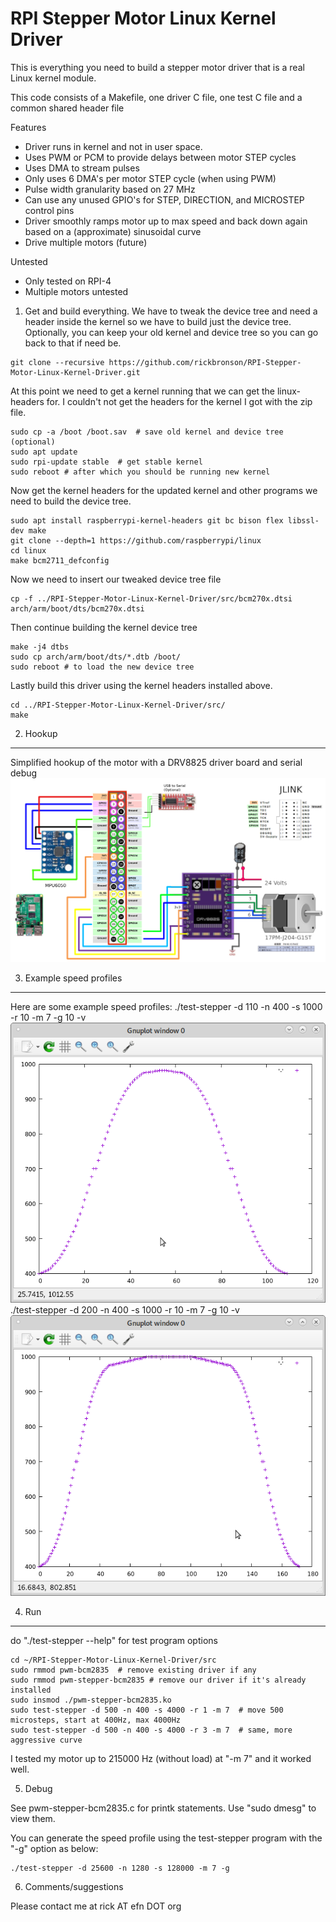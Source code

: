   RPI Stepper Motor Linux Kernel Driver
==========================================

This is everything you need to build a stepper motor driver that is a real Linux kernel module.

This code consists of a Makefile, one driver C file, one test C file and a common shared header file

Features

- Driver runs in kernel and not in user space.
- Uses PWM or PCM to provide delays between motor STEP cycles
- Uses DMA to stream pulses
- Only uses 6 DMA's per motor STEP cycle (when using PWM)
- Pulse width granularity based on 27 MHz
- Can use any unused GPIO's for STEP, DIRECTION, and MICROSTEP control pins
- Driver smoothly ramps motor up to max speed and back down again based on a (approximate) sinusoidal curve
- Drive multiple motors (future)

Untested
- Only tested on RPI-4
- Multiple motors untested

1. Get and build everything. We have to tweak the device tree and need a header inside the kernel so we have to build just the device tree.  Optionally, you can keep your old kernel and device tree so you can go back to that if need be.

```
git clone --recursive https://github.com/rickbronson/RPI-Stepper-Motor-Linux-Kernel-Driver.git
```

  At this point we need to get a kernel running that we can get the linux-headers for.  I couldn't not get the headers for the kernel I got with the zip file.

```
sudo cp -a /boot /boot.sav  # save old kernel and device tree (optional)
sudo apt update
sudo rpi-update stable  # get stable kernel
sudo reboot # after which you should be running new kernel
```
  Now get the kernel headers for the updated kernel and other programs we need to build the device tree.

```
sudo apt install raspberrypi-kernel-headers git bc bison flex libssl-dev make
git clone --depth=1 https://github.com/raspberrypi/linux
cd linux
make bcm2711_defconfig

```

  Now we need to insert our tweaked device tree file

```
cp -f ../RPI-Stepper-Motor-Linux-Kernel-Driver/src/bcm270x.dtsi arch/arm/boot/dts/bcm270x.dtsi
```

  Then continue building the kernel device tree

```
make -j4 dtbs
sudo cp arch/arm/boot/dts/*.dtb /boot/
sudo reboot # to load the new device tree
```

  Lastly build this driver using the kernel headers installed above.

```
cd ../RPI-Stepper-Motor-Linux-Kernel-Driver/src/
make
```

2. Hookup
--------------

Simplified hookup of the motor with a DRV8825 driver board and serial debug
![Motor hookup](https://github.com/rickbronson/RPI-Stepper-Motor-Linux-Kernel-Driver/blob/master/docs/hardware/schematic10.png "Motor hookup")

3. Example speed profiles
--------------

Here are some example speed profiles:
./test-stepper -d 110 -n 400 -s 1000 -r 10 -m 7 -g 10 -v
![Motor hookup](https://github.com/rickbronson/RPI-Stepper-Motor-Linux-Kernel-Driver/blob/master/docs/plot1.png "plot 1")
./test-stepper -d 200 -n 400 -s 1000 -r 10 -m 7 -g 10 -v
![Motor hookup](https://github.com/rickbronson/RPI-Stepper-Motor-Linux-Kernel-Driver/blob/master/docs/plot2.png "plot 2")

4. Run
--------------

  do "./test-stepper --help" for test program options

```
cd ~/RPI-Stepper-Motor-Linux-Kernel-Driver/src
sudo rmmod pwm-bcm2835  # remove existing driver if any
sudo rmmod pwm-stepper-bcm2835 # remove our driver if it's already installed
sudo insmod ./pwm-stepper-bcm2835.ko
sudo test-stepper -d 500 -n 400 -s 4000 -r 1 -m 7  # move 500 microsteps, start at 400Hz, max 4000Hz
sudo test-stepper -d 500 -n 400 -s 4000 -r 3 -m 7  # same, more aggressive curve
```

  I tested my motor up to 215000 Hz (without load) at "-m 7" and it worked well.

5. Debug

  See pwm-stepper-bcm2835.c for printk statements.  Use "sudo dmesg" to view them.

  You can generate the speed profile using the test-stepper program with the "-g" option as below:

```
./test-stepper -d 25600 -n 1280 -s 128000 -m 7 -g
```

6. Comments/suggestions

  Please contact me at rick AT efn DOT org
